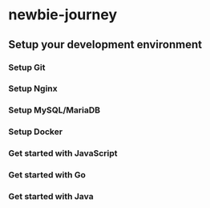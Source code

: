 # newbie-journey

## Setup your development environment

### Setup Git

### Setup Nginx

### Setup MySQL/MariaDB

### Setup Docker

### Get started with JavaScript

### Get started with Go

### Get started with Java
